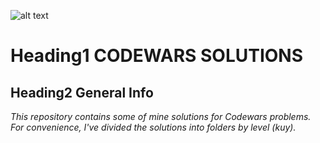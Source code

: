 ![alt text](https://www.codewars.com/packs/assets/og-image.7f5134fb.png)

# Heading1 CODEWARS SOLUTIONS

## Heading2 General Info

_This repository contains some of mine solutions for Codewars problems._<br>
_For convenience, I've divided the solutions into folders by level (kuy)._

